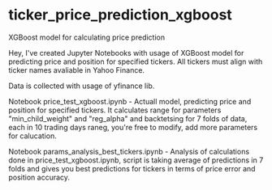# ticker_price_prediction_xgboost
XGBoost model for calculating price prediction


Hey,
I've created Jupyter Notebooks with usage of XGBoost model for predicting price and position for specified tickers.
All tickers must align with ticker names avaliable in Yahoo Finance.

Data is collected with usage of yfinance lib.

Notebook price_test_xgboost.ipynb - Actuall model, predicting price and position for specified tickers. It calculates range for parameters "min_child_weight" and "reg_alpha" and backtetsing for 7 folds of data, each in 10 trading days raneg, you're free to modify, add more parameters for calucation. 

Notebook params_analysis_best_tickers.ipynb - Analysis of calculations done in price_test_xgboost.ipynb, script is taking average of predictions in 7 folds and gives you best predictions for tickers in terms of price error and position accuracy.
